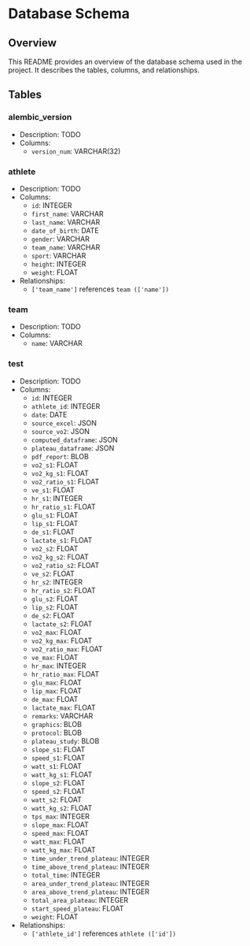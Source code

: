 # Database Schema

## Overview

This README provides an overview of the database schema used in the project. It describes the tables, columns, and relationships.

## Tables

### alembic_version

- Description: TODO
- Columns:
  - `version_num`: VARCHAR(32)

### athlete

- Description: TODO
- Columns:
  - `id`: INTEGER
  - `first_name`: VARCHAR
  - `last_name`: VARCHAR
  - `date_of_birth`: DATE
  - `gender`: VARCHAR
  - `team_name`: VARCHAR
  - `sport`: VARCHAR
  - `height`: INTEGER
  - `weight`: FLOAT
- Relationships:
  - `['team_name']` references `team (['name'])`

### team

- Description: TODO
- Columns:
  - `name`: VARCHAR

### test

- Description: TODO
- Columns:
  - `id`: INTEGER
  - `athlete_id`: INTEGER
  - `date`: DATE
  - `source_excel`: JSON
  - `source_vo2`: JSON
  - `computed_dataframe`: JSON
  - `plateau_dataframe`: JSON
  - `pdf_report`: BLOB
  - `vo2_s1`: FLOAT
  - `vo2_kg_s1`: FLOAT
  - `vo2_ratio_s1`: FLOAT
  - `ve_s1`: FLOAT
  - `hr_s1`: INTEGER
  - `hr_ratio_s1`: FLOAT
  - `glu_s1`: FLOAT
  - `lip_s1`: FLOAT
  - `de_s1`: FLOAT
  - `lactate_s1`: FLOAT
  - `vo2_s2`: FLOAT
  - `vo2_kg_s2`: FLOAT
  - `vo2_ratio_s2`: FLOAT
  - `ve_s2`: FLOAT
  - `hr_s2`: INTEGER
  - `hr_ratio_s2`: FLOAT
  - `glu_s2`: FLOAT
  - `lip_s2`: FLOAT
  - `de_s2`: FLOAT
  - `lactate_s2`: FLOAT
  - `vo2_max`: FLOAT
  - `vo2_kg_max`: FLOAT
  - `vo2_ratio_max`: FLOAT
  - `ve_max`: FLOAT
  - `hr_max`: INTEGER
  - `hr_ratio_max`: FLOAT
  - `glu_max`: FLOAT
  - `lip_max`: FLOAT
  - `de_max`: FLOAT
  - `lactate_max`: FLOAT
  - `remarks`: VARCHAR
  - `graphics`: BLOB
  - `protocol`: BLOB
  - `plateau_study`: BLOB
  - `slope_s1`: FLOAT
  - `speed_s1`: FLOAT
  - `watt_s1`: FLOAT
  - `watt_kg_s1`: FLOAT
  - `slope_s2`: FLOAT
  - `speed_s2`: FLOAT
  - `watt_s2`: FLOAT
  - `watt_kg_s2`: FLOAT
  - `tps_max`: INTEGER
  - `slope_max`: FLOAT
  - `speed_max`: FLOAT
  - `watt_max`: FLOAT
  - `watt_kg_max`: FLOAT
  - `time_under_trend_plateau`: INTEGER
  - `time_above_trend_plateau`: INTEGER
  - `total_time`: INTEGER
  - `area_under_trend_plateau`: INTEGER
  - `area_above_trend_plateau`: INTEGER
  - `total_area_plateau`: INTEGER
  - `start_speed_plateau`: FLOAT
  - `weight`: FLOAT
- Relationships:
  - `['athlete_id']` references `athlete (['id'])`

